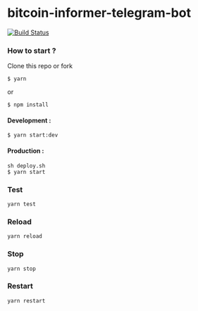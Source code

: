# bitcoin-informer-telegram-bot

[![Build Status](https://travis-ci.org/kitt3911/bitcoin-informer-telegram-bot.png?branch=master)](https://travis-ci.org/kitt3911/bitcoin-informer-telegram-bot)

### How to start ?

Clone this repo or fork
```
$ yarn
```
or 
```
$ npm install
```

#### Development :
```
$ yarn start:dev
```

#### Production :

```
sh deploy.sh
$ yarn start
```


### Test

```
yarn test
```

### Reload 

```
yarn reload
```

### Stop

```
yarn stop
```

### Restart

```
yarn restart
```